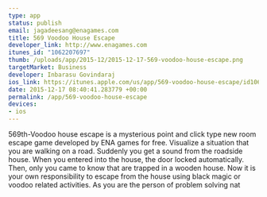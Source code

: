 ```yaml
--- 
type: app
status: publish
email: jagadeesang@enagames.com
title: 569 Voodoo House Escape
developer_link: http://www.enagames.com
itunes_id: "1062207697"
thumb: /uploads/app/2015-12/2015-12-17-569-voodoo-house-escape.png
targetMarket: Business
developer: Inbarasu Govindaraj
ios_link: https://itunes.apple.com/us/app/569-voodoo-house-escape/id1062207697?mt=8
date: 2015-12-17 08:40:41.283779 +00:00
permalink: /app/569-voodoo-house-escape
devices: 
- ios
---
```


569th-Voodoo house escape is a mysterious point and click type new room escape game developed by ENA games for free. Visualize a situation that you are walking on a road. Suddenly you get a sound from the roadside house. When you entered into the house, the door locked automatically. Then, only you came to know that are trapped in a wooden house. Now it is your own responsibility to escape from the house using black magic or voodoo related activities. As you are the person of problem solving nat
